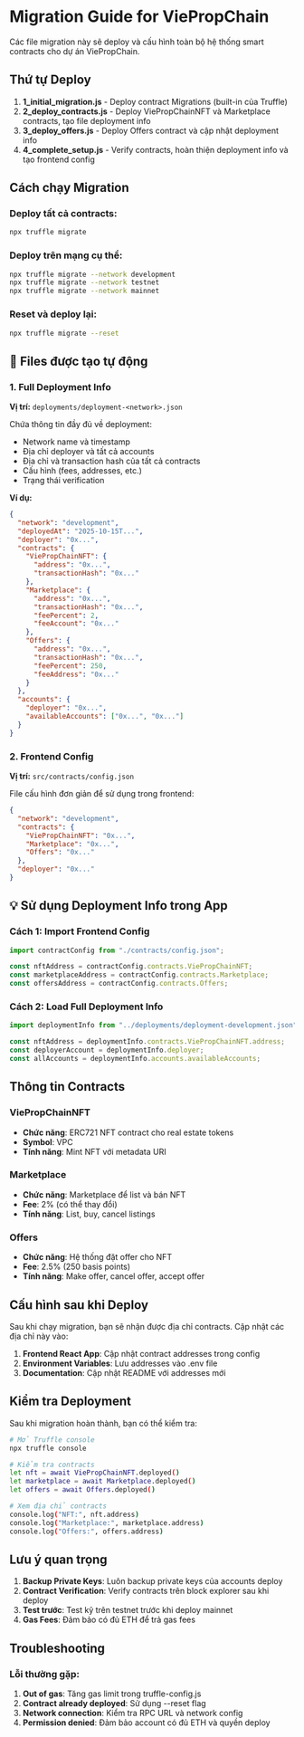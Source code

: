 # Migration Guide for ViePropChain

Các file migration này sẽ deploy và cấu hình toàn bộ hệ thống smart contracts cho dự án ViePropChain.

## Thứ tự Deploy

1. **1_initial_migration.js** - Deploy contract Migrations (built-in của Truffle)
2. **2_deploy_contracts.js** - Deploy ViePropChainNFT và Marketplace contracts, tạo file deployment info
3. **3_deploy_offers.js** - Deploy Offers contract và cập nhật deployment info
4. **4_complete_setup.js** - Verify contracts, hoàn thiện deployment info và tạo frontend config

## Cách chạy Migration

### Deploy tất cả contracts:

```bash
npx truffle migrate
```

### Deploy trên mạng cụ thể:

```bash
npx truffle migrate --network development
npx truffle migrate --network testnet
npx truffle migrate --network mainnet
```

### Reset và deploy lại:

```bash
npx truffle migrate --reset
```

## 📁 Files được tạo tự động

### 1. Full Deployment Info

**Vị trí:** `deployments/deployment-<network>.json`

Chứa thông tin đầy đủ về deployment:

- Network name và timestamp
- Địa chỉ deployer và tất cả accounts
- Địa chỉ và transaction hash của tất cả contracts
- Cấu hình (fees, addresses, etc.)
- Trạng thái verification

**Ví dụ:**

```json
{
  "network": "development",
  "deployedAt": "2025-10-15T...",
  "deployer": "0x...",
  "contracts": {
    "ViePropChainNFT": {
      "address": "0x...",
      "transactionHash": "0x..."
    },
    "Marketplace": {
      "address": "0x...",
      "transactionHash": "0x...",
      "feePercent": 2,
      "feeAccount": "0x..."
    },
    "Offers": {
      "address": "0x...",
      "transactionHash": "0x...",
      "feePercent": 250,
      "feeAddress": "0x..."
    }
  },
  "accounts": {
    "deployer": "0x...",
    "availableAccounts": ["0x...", "0x..."]
  }
}
```

### 2. Frontend Config

**Vị trí:** `src/contracts/config.json`

File cấu hình đơn giản để sử dụng trong frontend:

```json
{
  "network": "development",
  "contracts": {
    "ViePropChainNFT": "0x...",
    "Marketplace": "0x...",
    "Offers": "0x..."
  },
  "deployer": "0x..."
}
```

## 💡 Sử dụng Deployment Info trong App

### Cách 1: Import Frontend Config

```javascript
import contractConfig from "./contracts/config.json";

const nftAddress = contractConfig.contracts.ViePropChainNFT;
const marketplaceAddress = contractConfig.contracts.Marketplace;
const offersAddress = contractConfig.contracts.Offers;
```

### Cách 2: Load Full Deployment Info

```javascript
import deploymentInfo from "../deployments/deployment-development.json";

const nftAddress = deploymentInfo.contracts.ViePropChainNFT.address;
const deployerAccount = deploymentInfo.deployer;
const allAccounts = deploymentInfo.accounts.availableAccounts;
```

## Thông tin Contracts

### ViePropChainNFT

- **Chức năng**: ERC721 NFT contract cho real estate tokens
- **Symbol**: VPC
- **Tính năng**: Mint NFT với metadata URI

### Marketplace

- **Chức năng**: Marketplace để list và bán NFT
- **Fee**: 2% (có thể thay đổi)
- **Tính năng**: List, buy, cancel listings

### Offers

- **Chức năng**: Hệ thống đặt offer cho NFT
- **Fee**: 2.5% (250 basis points)
- **Tính năng**: Make offer, cancel offer, accept offer

## Cấu hình sau khi Deploy

Sau khi chạy migration, bạn sẽ nhận được địa chỉ contracts. Cập nhật các địa chỉ này vào:

1. **Frontend React App**: Cập nhật contract addresses trong config
2. **Environment Variables**: Lưu addresses vào .env file
3. **Documentation**: Cập nhật README với addresses mới

## Kiểm tra Deployment

Sau khi migration hoàn thành, bạn có thể kiểm tra:

```bash
# Mở Truffle console
npx truffle console

# Kiểm tra contracts
let nft = await ViePropChainNFT.deployed()
let marketplace = await Marketplace.deployed()
let offers = await Offers.deployed()

# Xem địa chỉ contracts
console.log("NFT:", nft.address)
console.log("Marketplace:", marketplace.address)
console.log("Offers:", offers.address)
```

## Lưu ý quan trọng

1. **Backup Private Keys**: Luôn backup private keys của accounts deploy
2. **Contract Verification**: Verify contracts trên block explorer sau khi deploy
3. **Test trước**: Test kỹ trên testnet trước khi deploy mainnet
4. **Gas Fees**: Đảm bảo có đủ ETH để trả gas fees

## Troubleshooting

### Lỗi thường gặp:

1. **Out of gas**: Tăng gas limit trong truffle-config.js
2. **Contract already deployed**: Sử dụng --reset flag
3. **Network connection**: Kiểm tra RPC URL và network config
4. **Permission denied**: Đảm bảo account có đủ ETH và quyền deploy
